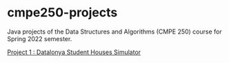 # cmpe250-projects
Java projects of the Data Structures and Algorithms (CMPE 250) course for Spring 2022 semester.

[Project 1 : Datalonya Student Houses Simulator](DatalonyaStudentHousesSimulator/README.md)

